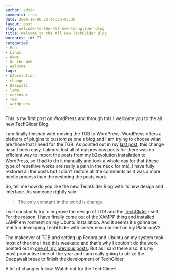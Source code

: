 ```yaml
---
author: admin
comments: true
date: 2008-10-06 23:46:23+05:30
layout: post
slug: welcome-to-the-all-new-techglider-blog
title: Welcome to the All New TechGlider Blog
wordpress_id: 77
categories:
- Fun
- Linux
- News
- On the Web
- Welcome
tags:
- b2evolution
- change
- Deepwali
- lamp
- makeover
- TGB
- wordpress
---
```


This is my first post on WordPress and through this I welcome you to the all new TechGlider Blog.

I am finally finished with moving the TGB to WordPress. WordPress offers a plethora of plugins to customize one's blog and I am trying to choose what are those that I need for the TGB. As pointed out in my [last post](/post/2008/10/05/back-to-linux-and-switching-to-wordpress/), this change hasn't been easy. I almost lost all of my previous posts for there was no efficient way to import the posts from my b2evolution installation to WordPress, so I had to do it manually and took a whole day for that (these type of repetitive works are really a pain in the neck for me). I have fully restored all the posts but I didn't restore all the comments as it was a more hectic process than the restoring the posts work.

So, tell me how do you like the new TechGlider Blog with its new design and interface. As someone rightly said:


> The only constant in the world is change.


I will constantly try to improve the design of TGB and the [TechGlider](http://www.techglider.in) itself. For the reason, I have finally come out of the XAMPP thing and installed LAMP environment on my Ubuntu installation. And it seems it's gonna be real fun developing TechGlider with server environment on my PlatiniumV2.

The makeover of TGB and setting up Fedora and Ubuntu on my system took most of the time I had this weekend and that's why I couldn't do the work pointed out in [one of my previous posts](/post/2008/09/30/techglider-logo-finally-designed/). But as I said there also: it's my most productive time of the year and I am really going to utilize the Deepawali break to finish the development of TechGlider.

A lot of changes follow. Watch out for the TechGlider!
